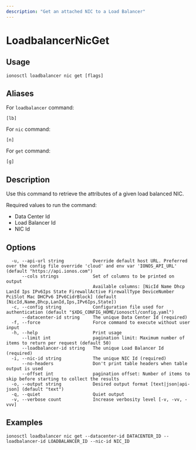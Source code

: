 ```yaml
---
description: "Get an attached NIC to a Load Balancer"
---
```


# LoadbalancerNicGet

## Usage

```text
ionosctl loadbalancer nic get [flags]
```

## Aliases

For `loadbalancer` command:

```text
[lb]
```

For `nic` command:

```text
[n]
```

For `get` command:

```text
[g]
```

## Description

Use this command to retrieve the attributes of a given load balanced NIC.

Required values to run the command:

* Data Center Id
* Load Balancer Id
* NIC Id

## Options

```text
  -u, --api-url string           Override default host URL. Preferred over the config file override 'cloud' and env var 'IONOS_API_URL' (default "https://api.ionos.com")
      --cols strings             Set of columns to be printed on output 
                                 Available columns: [NicId Name Dhcp LanId Ips IPv6Ips State FirewallActive FirewallType DeviceNumber PciSlot Mac DHCPv6 IPv6CidrBlock] (default [NicId,Name,Dhcp,LanId,Ips,IPv6Ips,State])
  -c, --config string            Configuration file used for authentication (default "$XDG_CONFIG_HOME/ionosctl/config.yaml")
      --datacenter-id string     The unique Data Center Id (required)
  -f, --force                    Force command to execute without user input
  -h, --help                     Print usage
      --limit int                pagination limit: Maximum number of items to return per request (default 50)
      --loadbalancer-id string   The unique Load Balancer Id (required)
  -i, --nic-id string            The unique NIC Id (required)
      --no-headers               Don't print table headers when table output is used
      --offset int               pagination offset: Number of items to skip before starting to collect the results
  -o, --output string            Desired output format [text|json|api-json] (default "text")
  -q, --quiet                    Quiet output
  -v, --verbose count            Increase verbosity level [-v, -vv, -vvv]
```

## Examples

```text
ionosctl loadbalancer nic get --datacenter-id DATACENTER_ID --loadbalancer-id LOADBALANCER_ID --nic-id NIC_ID
```

